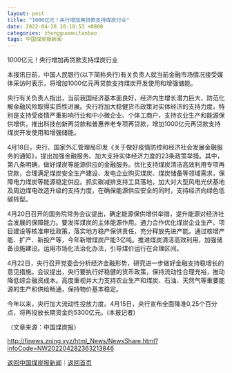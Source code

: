 ```yaml
---
layout: post
title: "1000亿元！央行增加再贷款支持煤炭行业"
date: 2022-04-28 10:10:53 +0800
categories: zhongguomeitanbao
tags: 中国煤炭报新闻
---
```

<p>1000亿元！央行增加再贷款支持煤炭行业</p>
 <p>本报讯日前，中国人民银行(以下简称央行)有关负责人就当前金融市场情况接受媒体采访时表示，将增加1000亿元再贷款支持煤炭开发使用和增强储能。</p>
 <p>央行有关负责人指出，当前我国经济基本面良好，经济内生增长潜力巨大，防范化解金融风险取得实质性进展。央行将加大稳健货币政策对实体经济的支持力度，特别是支持受疫情严重影响行业和中小微企业、个体工商户，支持农业生产和能源保供增供，推出科技创新再贷款和普惠养老专项再贷款，增加1000亿元再贷款支持煤炭开发使用和增强储能。</p>
 <p>4月18日，央行、国家外汇管理局印发《关于做好疫情防控和经济社会发展金融服务的通知》，提出加强金融服务、加大支持实体经济力度的23条政策举措。其中，第八条明确，做好煤炭等能源供应的金融服务。优化支持煤炭清洁高效利用专项再贷款，合理满足煤炭安全生产建设、发电企业购买煤炭、煤炭储备等领域需求，保障电力煤炭等能源稳定供应。抓实碳减排支持工具落地，加大对大型风电光伏基地及周边煤电改造升级的支持力度，在确保能源供应安全的同时，支持经济向绿色低碳转型。</p>
 <p>4月20日召开的国务院常务会议提出，确定能源保供增供举措，提升能源对经济社会发展的保障能力。要发挥煤炭的主体能源作用。通力合作优化煤炭企业生产、项目建设等核准审批政策，落实地方稳产保供责任，充分释放先进产能。通过核增产能、扩产、新投产等，今年新增煤炭产能3亿吨。推进煤炭清洁高效利用，加强储备设施建设。运用市场化法治化办法，引导煤价运行在合理区间。</p>
 <p>4月22日，央行召开党委会分析经济金融形势，研究进一步做好金融支持稳增长的意见措施。会议提出，央行要执行好稳健的货币政策，保持流动性合理充裕，推动降低综合融资成本。高度重视并大力支持农业生产和煤炭、石油、天然气等重要能源的生产和供给畅通，保持物价基本稳定。</p>
 <p>今年以来，央行加大流动性投放力度。4月15日，央行宣布全面降准0.25个百分点，将再投放长期资金约5300亿元。(本报记者) </p><p class="em_media">（文章来源：中国煤炭报）</p>

<http://finews.zning.xyz/html_News/NewsShare.html?infoCode=NW202204282363213846>

[返回中国煤炭报新闻](//finews.withounder.com/category/zhongguomeitanbao.html)｜[返回首页](//finews.withounder.com/)